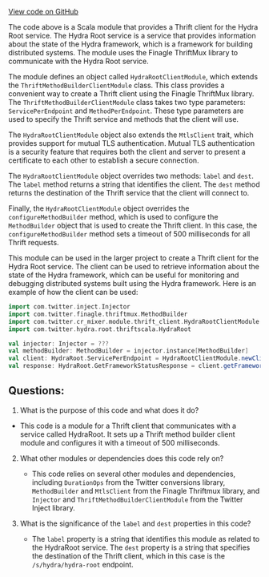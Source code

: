 [View code on GitHub](https://github.com/misbahsy/the-algorithm/cr-mixer/server/src/main/scala/com/twitter/cr_mixer/module/thrift_client/HydraRootClientModule.scala)

The code above is a Scala module that provides a Thrift client for the Hydra Root service. The Hydra Root service is a service that provides information about the state of the Hydra framework, which is a framework for building distributed systems. The module uses the Finagle ThriftMux library to communicate with the Hydra Root service.

The module defines an object called `HydraRootClientModule`, which extends the `ThriftMethodBuilderClientModule` class. This class provides a convenient way to create a Thrift client using the Finagle ThriftMux library. The `ThriftMethodBuilderClientModule` class takes two type parameters: `ServicePerEndpoint` and `MethodPerEndpoint`. These type parameters are used to specify the Thrift service and methods that the client will use.

The `HydraRootClientModule` object also extends the `MtlsClient` trait, which provides support for mutual TLS authentication. Mutual TLS authentication is a security feature that requires both the client and server to present a certificate to each other to establish a secure connection.

The `HydraRootClientModule` object overrides two methods: `label` and `dest`. The `label` method returns a string that identifies the client. The `dest` method returns the destination of the Thrift service that the client will connect to.

Finally, the `HydraRootClientModule` object overrides the `configureMethodBuilder` method, which is used to configure the `MethodBuilder` object that is used to create the Thrift client. In this case, the `configureMethodBuilder` method sets a timeout of 500 milliseconds for all Thrift requests.

This module can be used in the larger project to create a Thrift client for the Hydra Root service. The client can be used to retrieve information about the state of the Hydra framework, which can be useful for monitoring and debugging distributed systems built using the Hydra framework. Here is an example of how the client can be used:

```scala
import com.twitter.inject.Injector
import com.twitter.finagle.thriftmux.MethodBuilder
import com.twitter.cr_mixer.module.thrift_client.HydraRootClientModule
import com.twitter.hydra.root.thriftscala.HydraRoot

val injector: Injector = ???
val methodBuilder: MethodBuilder = injector.instance[MethodBuilder]
val client: HydraRoot.ServicePerEndpoint = HydraRootClientModule.newClient(methodBuilder)
val response: HydraRoot.GetFrameworkStatusResponse = client.getFrameworkStatus(HydraRoot.GetFrameworkStatusArgs())
```
## Questions: 
 1. What is the purpose of this code and what does it do?
   - This code is a module for a Thrift client that communicates with a service called HydraRoot. It sets up a Thrift method builder client module and configures it with a timeout of 500 milliseconds.

2. What other modules or dependencies does this code rely on?
   - This code relies on several other modules and dependencies, including `DurationOps` from the Twitter conversions library, `MethodBuilder` and `MtlsClient` from the Finagle Thriftmux library, and `Injector` and `ThriftMethodBuilderClientModule` from the Twitter Inject library.

3. What is the significance of the `label` and `dest` properties in this code?
   - The `label` property is a string that identifies this module as related to the HydraRoot service. The `dest` property is a string that specifies the destination of the Thrift client, which in this case is the `/s/hydra/hydra-root` endpoint.